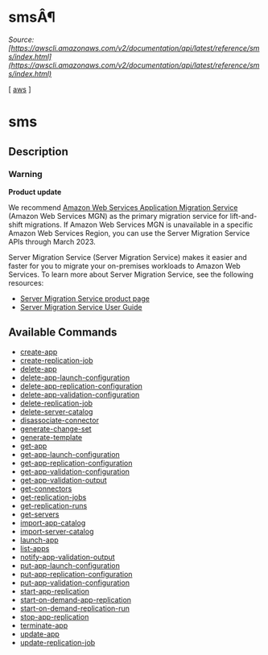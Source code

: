 # smsÂ¶

*Source: [https://awscli.amazonaws.com/v2/documentation/api/latest/reference/sms/index.html](https://awscli.amazonaws.com/v2/documentation/api/latest/reference/sms/index.html)*

[ [aws](https://awscli.amazonaws.com/v2/documentation/api/latest/reference/index.html#cli-aws) ]

# sms

## Description

### Warning

**Product update**

We recommend [Amazon Web Services Application Migration Service](http://aws.amazon.com/application-migration-service) (Amazon Web Services MGN) as the primary migration service for lift-and-shift migrations. If Amazon Web Services MGN is unavailable in a specific Amazon Web Services Region, you can use the Server Migration Service APIs through March 2023.

Server Migration Service (Server Migration Service) makes it easier and faster for you to migrate your on-premises workloads to Amazon Web Services. To learn more about Server Migration Service, see the following resources:

- [Server Migration Service product page](http://aws.amazon.com/server-migration-service/)
- [Server Migration Service User Guide](https://docs.aws.amazon.com/server-migration-service/latest/userguide/)

## Available Commands

- [create-app](https://awscli.amazonaws.com/v2/documentation/api/latest/reference/sms/create-app.html)
- [create-replication-job](https://awscli.amazonaws.com/v2/documentation/api/latest/reference/sms/create-replication-job.html)
- [delete-app](https://awscli.amazonaws.com/v2/documentation/api/latest/reference/sms/delete-app.html)
- [delete-app-launch-configuration](https://awscli.amazonaws.com/v2/documentation/api/latest/reference/sms/delete-app-launch-configuration.html)
- [delete-app-replication-configuration](https://awscli.amazonaws.com/v2/documentation/api/latest/reference/sms/delete-app-replication-configuration.html)
- [delete-app-validation-configuration](https://awscli.amazonaws.com/v2/documentation/api/latest/reference/sms/delete-app-validation-configuration.html)
- [delete-replication-job](https://awscli.amazonaws.com/v2/documentation/api/latest/reference/sms/delete-replication-job.html)
- [delete-server-catalog](https://awscli.amazonaws.com/v2/documentation/api/latest/reference/sms/delete-server-catalog.html)
- [disassociate-connector](https://awscli.amazonaws.com/v2/documentation/api/latest/reference/sms/disassociate-connector.html)
- [generate-change-set](https://awscli.amazonaws.com/v2/documentation/api/latest/reference/sms/generate-change-set.html)
- [generate-template](https://awscli.amazonaws.com/v2/documentation/api/latest/reference/sms/generate-template.html)
- [get-app](https://awscli.amazonaws.com/v2/documentation/api/latest/reference/sms/get-app.html)
- [get-app-launch-configuration](https://awscli.amazonaws.com/v2/documentation/api/latest/reference/sms/get-app-launch-configuration.html)
- [get-app-replication-configuration](https://awscli.amazonaws.com/v2/documentation/api/latest/reference/sms/get-app-replication-configuration.html)
- [get-app-validation-configuration](https://awscli.amazonaws.com/v2/documentation/api/latest/reference/sms/get-app-validation-configuration.html)
- [get-app-validation-output](https://awscli.amazonaws.com/v2/documentation/api/latest/reference/sms/get-app-validation-output.html)
- [get-connectors](https://awscli.amazonaws.com/v2/documentation/api/latest/reference/sms/get-connectors.html)
- [get-replication-jobs](https://awscli.amazonaws.com/v2/documentation/api/latest/reference/sms/get-replication-jobs.html)
- [get-replication-runs](https://awscli.amazonaws.com/v2/documentation/api/latest/reference/sms/get-replication-runs.html)
- [get-servers](https://awscli.amazonaws.com/v2/documentation/api/latest/reference/sms/get-servers.html)
- [import-app-catalog](https://awscli.amazonaws.com/v2/documentation/api/latest/reference/sms/import-app-catalog.html)
- [import-server-catalog](https://awscli.amazonaws.com/v2/documentation/api/latest/reference/sms/import-server-catalog.html)
- [launch-app](https://awscli.amazonaws.com/v2/documentation/api/latest/reference/sms/launch-app.html)
- [list-apps](https://awscli.amazonaws.com/v2/documentation/api/latest/reference/sms/list-apps.html)
- [notify-app-validation-output](https://awscli.amazonaws.com/v2/documentation/api/latest/reference/sms/notify-app-validation-output.html)
- [put-app-launch-configuration](https://awscli.amazonaws.com/v2/documentation/api/latest/reference/sms/put-app-launch-configuration.html)
- [put-app-replication-configuration](https://awscli.amazonaws.com/v2/documentation/api/latest/reference/sms/put-app-replication-configuration.html)
- [put-app-validation-configuration](https://awscli.amazonaws.com/v2/documentation/api/latest/reference/sms/put-app-validation-configuration.html)
- [start-app-replication](https://awscli.amazonaws.com/v2/documentation/api/latest/reference/sms/start-app-replication.html)
- [start-on-demand-app-replication](https://awscli.amazonaws.com/v2/documentation/api/latest/reference/sms/start-on-demand-app-replication.html)
- [start-on-demand-replication-run](https://awscli.amazonaws.com/v2/documentation/api/latest/reference/sms/start-on-demand-replication-run.html)
- [stop-app-replication](https://awscli.amazonaws.com/v2/documentation/api/latest/reference/sms/stop-app-replication.html)
- [terminate-app](https://awscli.amazonaws.com/v2/documentation/api/latest/reference/sms/terminate-app.html)
- [update-app](https://awscli.amazonaws.com/v2/documentation/api/latest/reference/sms/update-app.html)
- [update-replication-job](https://awscli.amazonaws.com/v2/documentation/api/latest/reference/sms/update-replication-job.html)